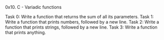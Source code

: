 0x10. C - Variadic functions

Task 0: Write a function that returns the sum of all its parameters.
Task 1: Write a function that prints numbers, followed by a new line.
Task 2: Write a function that prints strings, followed by a new line.
Task 3: Write a function that prints anything.

